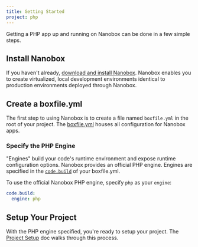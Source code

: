```yaml
---
title: Getting Started
project: php
---
```


Getting a PHP app up and running on Nanobox can be done in a few simple steps.

## Install Nanobox
If you haven't already, [download and install Nanobox](https://nanobox.io/download). Nanobox enables you to create virtualized, local development environments identical to production environments deployed through Nanobox.

## Create a boxfile.yml
The first step to using Nanobox is to create a file named `boxfile.yml` in the root of your project. The [boxfile.yml](https://docs.nanobox.io/app-config/boxfile/) houses all configuration for Nanobox apps.

### Specify the PHP Engine
"Engines" build your code's runtime environment and expose runtime configuration options. Nanobox provides an official PHP engine. Engines are specified in the [`code.build`](https://docs.nanobox.io/app-config/boxfile/code-build/) of your boxfile.yml.

To use the official Nanobox PHP engine, specify `php` as your `engine`:

```yaml
code.build:
  engine: php
```

## Setup Your Project
With the PHP engine specified, you're ready to setup your project. The [Project Setup](./project-setup/) doc walks through this process.
